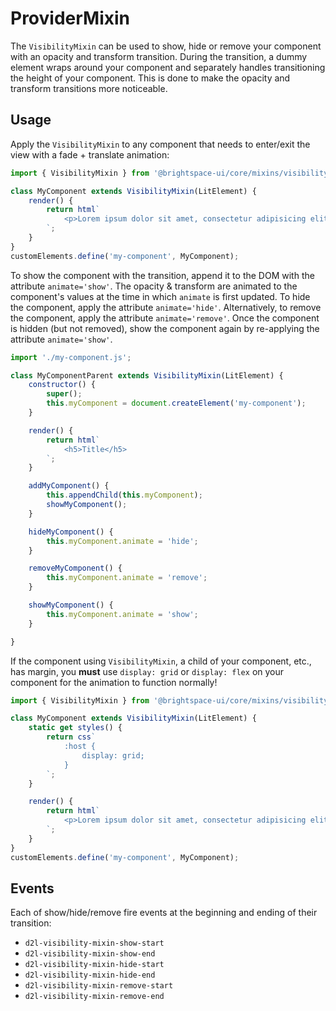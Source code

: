 # ProviderMixin

The `VisibilityMixin` can be used to show, hide or remove your component with an opacity and transform transition. During the transition, a dummy element wraps around your component and separately handles transitioning the height of your component. This is done to make the opacity and transform transitions more noticeable.

## Usage

Apply the `VisibilityMixin` to any component that needs to enter/exit the view with a fade + translate animation:

```js
import { VisibilityMixin } from '@brightspace-ui/core/mixins/visibility-mixin.js';

class MyComponent extends VisibilityMixin(LitElement) {
	render() {
		return html`
			<p>Lorem ipsum dolor sit amet, consectetur adipisicing elit, sed do eiusmod tempor incididunt ut labore et dolore magna aliqua. Ut enim ad minim veniam, quis nostrud exercitation ullamco laboris nisi ut aliquip ex ea commodo consequat. Duis aute irure dolor in reprehenderit in voluptate velit esse cillum dolore eu fugiat nulla pariatur. Excepteur sint occaecat cupidatat non proident, sunt in culpa qui officia deserunt mollit anim id est laborum.</p>
		`;
	}
}
customElements.define('my-component', MyComponent);
```

To show the component with the transition, append it to the DOM with the attribute `animate='show'`. The opacity & transform are animated to the component's values at the time in which `animate` is first updated.
To hide the component, apply the attribute `animate='hide'`. Alternatively, to remove the component, apply the attribute `animate='remove'`.
Once the component is hidden (but not removed), show the component again by re-applying the attribute `animate='show'`.

```js
import './my-component.js';

class MyComponentParent extends VisibilityMixin(LitElement) {
	constructor() {
		super();
		this.myComponent = document.createElement('my-component');
	}

	render() {
		return html`
			<h5>Title</h5>
		`;
	}

	addMyComponent() {
		this.appendChild(this.myComponent);
		showMyComponent();
	}

	hideMyComponent() {
		this.myComponent.animate = 'hide';
	}

	removeMyComponent() {
		this.myComponent.animate = 'remove';
	}

	showMyComponent() {
		this.myComponent.animate = 'show';
	}

}
```

If the component using `VisibilityMixin`, a child of your component, etc., has margin, you **must** use `display: grid` or `display: flex` on your component for the animation to function normally!

```js
import { VisibilityMixin } from '@brightspace-ui/core/mixins/visibility-mixin.js';

class MyComponent extends VisibilityMixin(LitElement) {
	static get styles() {
		return css`
			:host {
				display: grid;
			}
		`;
	}

	render() {
		return html`
			<p>Lorem ipsum dolor sit amet, consectetur adipisicing elit, sed do eiusmod tempor incididunt ut labore et dolore magna aliqua. Ut enim ad minim veniam, quis nostrud exercitation ullamco laboris nisi ut aliquip ex ea commodo consequat. Duis aute irure dolor in reprehenderit in voluptate velit esse cillum dolore eu fugiat nulla pariatur. Excepteur sint occaecat cupidatat non proident, sunt in culpa qui officia deserunt mollit anim id est laborum.</p>
		`;
	}
}
customElements.define('my-component', MyComponent);
```

## Events

Each of show/hide/remove fire events at the beginning and ending of their transition:
- `d2l-visibility-mixin-show-start`
- `d2l-visibility-mixin-show-end`
- `d2l-visibility-mixin-hide-start`
- `d2l-visibility-mixin-hide-end`
- `d2l-visibility-mixin-remove-start`
- `d2l-visibility-mixin-remove-end`
